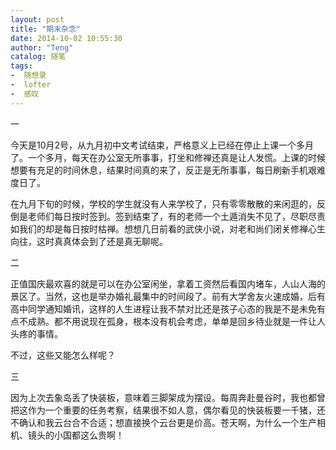 ```yaml
---
layout: post
title: "期末杂念"
date: 2014-10-02 10:55:30
author: "Teng"
catalog: 随笔
tags:
-  随想录
-  lofter
-  感叹
---
```

一

今天是10月2号，从九月初中文考试结束，严格意义上已经在停止上课一个多月了。一个多月，每天在办公室无所事事，打坐和修禅还真是让人发慌。上课的时候想要有充足的时间休息，结果时间真的来了，反正是无所事事，每日刷新手机艰难度日了。

在九月下旬的时候，学校的学生就没有人来学校了，只有零零散散的来闲逛的，反倒是老师们每日按时签到。签到结束了，有的老师一个土遁消失不见了，尽职尽责如我们的却是每日按时枯禅。想想几日前看的武侠小说，对老和尚们闭关修禅心生向往，这时真真体会到了还是真无聊呢。

二

正值国庆最欢喜的就是可以在办公室闲坐，拿着工资然后看国内堵车，人山人海的景区了。当然，这也是举办婚礼最集中的时间段了。前有大学舍友火速成婚，后有高中同学通知婚讯，这样的人生进程让我不禁对比还是孩子心态的我是不是未免有点不成熟。都不用说现在孤身，根本没有机会考虑，单单是回乡待业就是一件让人头疼的事情。

不过，这些又能怎么样呢？

三

因为上次去象岛丢了快装板，意味着三脚架成为摆设。每周奔赴曼谷时，我也都曾把这作为一个重要的任务考察，结果很不如人意，偶尔看见的快装板要一千猪，还不确认和我云台合不合适；想直接换个云台更是价高。苍天啊，为什么一个生产相机、镜头的小国都这么贵啊！
